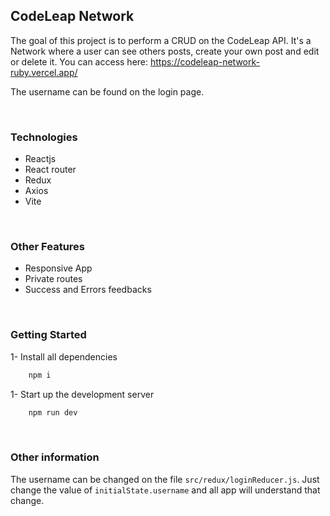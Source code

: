 ## CodeLeap Network
The goal of this project is to perform a CRUD on the CodeLeap API. It's a Network where a user can see others posts, create your own post and edit or delete it. You can access here: https://codeleap-network-ruby.vercel.app/

The username can be found on the login page.

<br>

### Technologies
- Reactjs
- React router
- Redux
- Axios
- Vite

<br>

### Other Features
- Responsive App
- Private routes
- Success and Errors feedbacks

<br>

### Getting Started

1- Install all dependencies
```bash
	npm i
```


1- Start up the development server
```bash
	npm run dev
```

<br>

### Other information
The username can be changed on the file `src/redux/loginReducer.js`. Just change the value of `initialState.username` and all app will understand that change.
